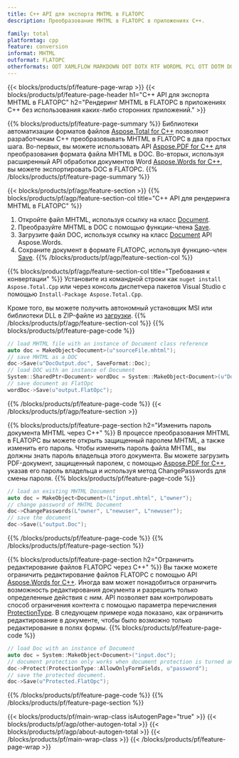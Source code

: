```yaml
---
title: C++ API для экспорта MHTML в FLATOPC
description: Преобразование MHTML в FLATOPC в приложениях C++.

family: total
platformtag: cpp
feature: conversion
informat: MHTML
outformat: FLATOPC
otherformats: ODT XAMLFLOW MARKDOWN DOT DOTX RTF WORDML PCL OTT DOTM DOCM PS
---
```

{{< blocks/products/pf/feature-page-wrap >}}
{{< blocks/products/pf/feature-page-header h1="C++ API для экспорта MHTML в FLATOPC" h2="Рендеринг MHTML в FLATOPC в приложениях C++ без использования каких-либо сторонних приложений." >}}

{{% blocks/products/pf/feature-page-summary %}}
Библиотеки автоматизации форматов файлов [Aspose.Total for C++](https://products.aspose.com/total/cpp/) позволяют разработчикам C++ преобразовывать MHTML в FLATOPC в два простых шага. Во-первых, вы можете использовать API [Aspose.PDF for C++](https://products.aspose.com/pdf/cpp/) для преобразования формата файла MHTML в DOC. Во-вторых, используя расширенный API обработки документов Word [Aspose.Words for C++](https://products.aspose.com/words/cpp/), вы можете экспортировать DOC в FLATOPC. 
{{% /blocks/products/pf/feature-page-summary  %}}

{{< blocks/products/pf/agp/feature-section >}}
{{% blocks/products/pf/agp/feature-section-col title="C++ API для рендеринга MHTML в FLATOPC" %}}
1. Откройте файл MHTML, используя ссылку на класс [Document](https://reference.aspose.com/pdf/cpp/class/aspose.pdf.document).
2. Преобразуйте MHTML в DOC с помощью функции-члена [Save](https://reference.aspose.com/pdf/cpp/class/aspose.pdf.document#adb8061c585440fde49c1263e68837f01).
3. Загрузите файл DOC, используя ссылку на класс [Document](https://reference.aspose.com/words/cpp/class/aspose.words.document) API Aspose.Words.
4. Сохраните документ в формате FLATOPC, используя функцию-член [Save](https://reference.aspose.com/words/cpp/class/aspose.words.document#save_stream_saveformat).
{{% /blocks/products/pf/agp/feature-section-col %}}

{{% blocks/products/pf/agp/feature-section-col title="Требования к конвертации" %}}
Установите из командной строки как ```nuget install Aspose.Total.Cpp``` или через консоль диспетчера пакетов Visual Studio с помощью ```Install-Package Aspose.Total.Cpp```.

Кроме того, вы можете получить автономный установщик MSI или библиотеки DLL в ZIP-файле из [загрузки](https://releases.aspose.comtotal/cpp).
{{% /blocks/products/pf/agp/feature-section-col %}}
{{% blocks/products/pf/feature-page-code %}}

```cpp
// load MHTML file with an instance of Document class reference
auto doc = MakeObject<Document>(u"sourceFile.mhtml");
// save MHTML as a DOC 
doc->Save(u"DocOutput.doc", SaveFormat::Doc); 
// load DOC with an instance of Document
System::SharedPtr<Document> wordDoc = System::MakeObject<Document>(u"DocOutput.doc");
// save document as FlatOpc
wordDoc->Save(u"output.FlatOpc");  
```


{{% /blocks/products/pf/feature-page-code %}}
{{< /blocks/products/pf/agp/feature-section >}}

{{% blocks/products/pf/feature-page-section  h2="Изменить пароль документа MHTML через C++" %}}
В процессе преобразования MHTML в FLATOPC вы можете открыть защищенный паролем MHTML, а также изменить его пароль. Чтобы изменить пароль файла MHTML, вы должны знать пароль владельца этого документа. Вы можете загрузить PDF-документ, защищенный паролем, с помощью [Aspose.PDF for C++](https://products.aspose.com/pdf/cpp/), указав его пароль владельца и используя метод ChangePasswords для смены пароля.
{{% blocks/products/pf/feature-page-code %}}

```cpp
// load an existing MHTML Document
auto doc = MakeObject<Document>(L"input.mhtml", L"owner");
// change password of MHTML Document
doc->ChangePasswords(L"owner", L"newuser", L"newuser");
// save the document
doc->Save(L"output.Doc");
```

{{% /blocks/products/pf/feature-page-code  %}}
{{% /blocks/products/pf/feature-page-section %}}

{{% blocks/products/pf/feature-page-section  h2="Ограничить редактирование файлов FLATOPC через C++" %}}
Вы также можете ограничить редактирование файлов FLATOPC с помощью API [Aspose.Words for C++](https://products.aspose.com/words/cpp/). Иногда вам может понадобиться ограничить возможность редактирования документа и разрешить только определенные действия с ним. API позволяет вам контролировать способ ограничения контента с помощью параметра перечисления [ProtectionType](https://reference.aspose.com/words/cpp/namespace/aspose.words#protectiontype). В следующем примере кода показано, как ограничить редактирование в документе, чтобы было возможно только редактирование в полях формы.
{{% blocks/products/pf/feature-page-code %}}

```cpp
// load Doc with an instance of Document
auto doc = System::MakeObject<Document>("input.doc");
// document protection only works when document protection is turned and only editing in form fields is allowed.
doc->Protect(ProtectionType::AllowOnlyFormFields, u"password");
// save the protected document.
doc->Save(u"Protected.FlatOpc");  
```

{{% /blocks/products/pf/feature-page-code  %}}
{{% /blocks/products/pf/feature-page-section %}}

{{< blocks/products/pf/main-wrap-class isAutogenPage="true" >}}
{{< blocks/products/pf/agp/other-autogen-total >}}
{{< blocks/products/pf/agp/about-autogen-total >}}
{{< /blocks/products/pf/main-wrap-class >}}
{{< /blocks/products/pf/feature-page-wrap >}}